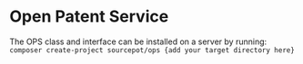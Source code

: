 # Open Patent Service

The OPS class and interface can be installed on a server by running: `composer create-project sourcepot/ops {add your target directory here}`